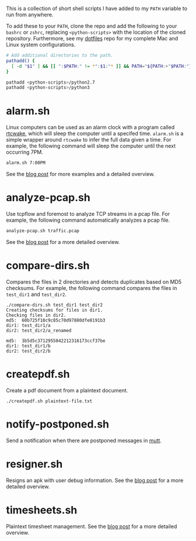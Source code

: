 This is a collection of short shell scripts I have added to my
`PATH` variable to run from anywhere.

To add these to your `PATH`, clone the repo and add the following
to your `bashrc` or `zshrc`, replacing `<python-scripts>`
with the location of the cloned repository.
Furthermore, see my [dotfiles][dotfiles] repo for my
complete Mac and Linux system configurations.

```Bash
# Add additional directories to the path.
pathadd() {
  [ -d "$1" ] && [[ ":$PATH:" != *":$1:"* ]] && PATH="${PATH:+"$PATH:"}$1"
}

pathadd <python-scripts>/python2.7
pathadd <python-scripts>/python3
```

# alarm.sh
Linux computers can be used as an alarm clock with a program called
[rtcwake][rtcwake], which will sleep the computer until a specifed time.
`alarm.sh` is a simple wrapper around `rtcwake` to infer the
full data given a time.
For example, the following command will sleep the computer until the
next occurring 7PM.

```Bash
alarm.sh 7:00PM
```

See the [blog post][alarm] for more examples and a detailed overview.

# analyze-pcap.sh
Use tcpflow and foremost to analyze TCP streams in a pcap file.
For example, the following command automatically analyzes a pcap file.

```Bash
analyze-pcap.sh traffic.pcap
```

See the [blog post][pcap] for a more detailed overview.

# compare-dirs.sh
Compares the files in 2 directories and
detects duplicates based on MD5 checksums.
For example, the following command compares the
files in `test_dir1` and `test_dir2`.

```
./compare-dirs.sh test_dir1 test_dir2
Creating checksums for files in dir1.
Checking files in dir2.
md5:  60b725f10c9c85c70d97880dfe8191b3
dir1: test_dir1/a
dir2: test_dir2/a_renamed

md5:  3b5d5c3712955042212316173ccf37be
dir1: test_dir1/b
dir2: test_dir2/b
```

# createpdf.sh
Create a pdf document from a plaintext document.

```
./createpdf.sh plaintext-file.txt
```

# notify-postponed.sh
Send a notification when there are postponed
messages in [mutt][mutt].

# resigner.sh
Resigns an apk with user debug information.
See the [blog post][resign] for a more detailed overview.

# timesheets.sh
Plaintext timesheet management.
See the [blog post][timesheet] for a more detailed overview.


[alarm]: http://bamos.github.io/2013/03/09/rtcwake/
[rtcwake]: http://linux.die.net/man/8/rtcwake
[pcap]: http://bamos.github.io/2013/07/31/pcap-analysis/
[comp]: http://bamos.github.io/2013/03/11/compare-directories-bash/
[pdf]: http://bamos.github.io/2013/04/16/pdf-from-plaintext/
[resign]: http://bamos.github.io/2013/03/10/resigning-apk/
[sync]: http://bamos.github.io/2013/07/17/sync-to-servers-bash/
[timesheet]: http://bamos.github.io/2013/02/10/timesheets-with-bash-and-latex/

[mutt]: http://www.mutt.org/
[dotfiles]: https://github.com/bamos/dotfiles
